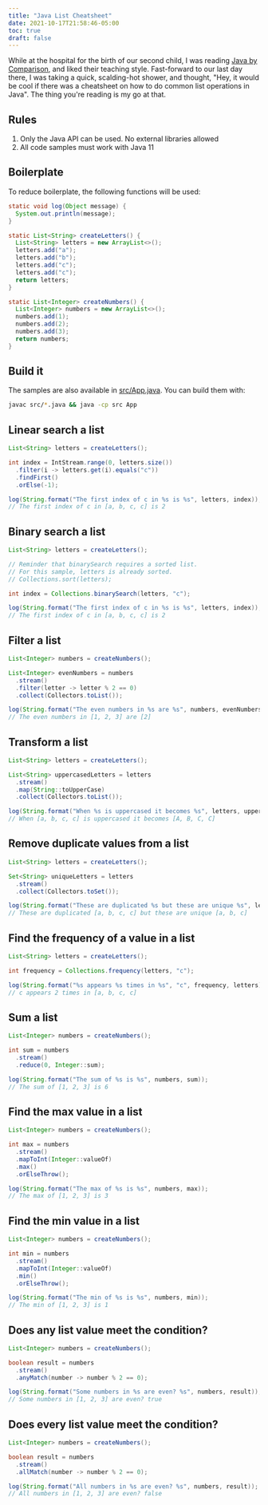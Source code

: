 ```yaml
---
title: "Java List Cheatsheet"
date: 2021-10-17T21:58:46-05:00
toc: true
draft: false
---
```


While at the hospital for the birth of our second child, I was reading [Java by Comparison](https://pragprog.com/titles/javacomp/java-by-comparison/), and liked their teaching style. Fast-forward to our last day there, I was taking a quick, scalding-hot shower, and thought, "Hey, it would be cool if there was a cheatsheet on how to do common list operations in Java". The thing you're reading is my go at that.

<!--more-->

## Rules

1. Only the Java API can be used. No external libraries allowed
1. All code samples must work with Java 11

## Boilerplate

To reduce boilerplate, the following functions will be used:

```java
static void log(Object message) {
  System.out.println(message);
}

static List<String> createLetters() {
  List<String> letters = new ArrayList<>();
  letters.add("a");
  letters.add("b");
  letters.add("c");
  letters.add("c");
  return letters;
}

static List<Integer> createNumbers() {
  List<Integer> numbers = new ArrayList<>();
  numbers.add(1);
  numbers.add(2);
  numbers.add(3);
  return numbers;
}
```


## Build it

The samples are also available in [src/App.java](src/App.java). You can build them with:

```sh
javac src/*.java && java -cp src App
```

## Linear search a list

```java
List<String> letters = createLetters();

int index = IntStream.range(0, letters.size())
  .filter(i -> letters.get(i).equals("c"))
  .findFirst()
  .orElse(-1);

log(String.format("The first index of c in %s is %s", letters, index));
// The first index of c in [a, b, c, c] is 2
```

## Binary search a list

```java
List<String> letters = createLetters();

// Reminder that binarySearch requires a sorted list.
// For this sample, letters is already sorted.
// Collections.sort(letters);

int index = Collections.binarySearch(letters, "c");

log(String.format("The first index of c in %s is %s", letters, index));
// The first index of c in [a, b, c, c] is 2
```

## Filter a list

```java
List<Integer> numbers = createNumbers();

List<Integer> evenNumbers = numbers
  .stream()
  .filter(letter -> letter % 2 == 0)
  .collect(Collectors.toList());

log(String.format("The even numbers in %s are %s", numbers, evenNumbers));
// The even numbers in [1, 2, 3] are [2]
```

## Transform a list

```java
List<String> letters = createLetters();

List<String> uppercasedLetters = letters
  .stream()
  .map(String::toUpperCase)
  .collect(Collectors.toList());

log(String.format("When %s is uppercased it becomes %s", letters, uppercasedLetters));
// When [a, b, c, c] is uppercased it becomes [A, B, C, C]
```

## Remove duplicate values from a list

```java
List<String> letters = createLetters();

Set<String> uniqueLetters = letters
  .stream()
  .collect(Collectors.toSet());

log(String.format("These are duplicated %s but these are unique %s", letters, uniqueLetters));
// These are duplicated [a, b, c, c] but these are unique [a, b, c]
```

## Find the frequency of a value in a list

```java
List<String> letters = createLetters();

int frequency = Collections.frequency(letters, "c");

log(String.format("%s appears %s times in %s", "c", frequency, letters));
// c appears 2 times in [a, b, c, c]
```

## Sum a list

```java
List<Integer> numbers = createNumbers();

int sum = numbers
  .stream()
  .reduce(0, Integer::sum);

log(String.format("The sum of %s is %s", numbers, sum));
// The sum of [1, 2, 3] is 6
```

## Find the max value in a list

```java
List<Integer> numbers = createNumbers();

int max = numbers
  .stream()
  .mapToInt(Integer::valueOf)
  .max()
  .orElseThrow();

log(String.format("The max of %s is %s", numbers, max));
// The max of [1, 2, 3] is 3
```

## Find the min value in a list

```java
List<Integer> numbers = createNumbers();

int min = numbers
  .stream()
  .mapToInt(Integer::valueOf)
  .min()
  .orElseThrow();

log(String.format("The min of %s is %s", numbers, min));
// The min of [1, 2, 3] is 1
```

## Does any list value meet the condition?

```java
List<Integer> numbers = createNumbers();

boolean result = numbers
  .stream()
  .anyMatch(number -> number % 2 == 0);

log(String.format("Some numbers in %s are even? %s", numbers, result));
// Some numbers in [1, 2, 3] are even? true
```

## Does every list value meet the condition?

```java
List<Integer> numbers = createNumbers();

boolean result = numbers
  .stream()
  .allMatch(number -> number % 2 == 0);

log(String.format("All numbers in %s are even? %s", numbers, result));
// All numbers in [1, 2, 3] are even? false
```
